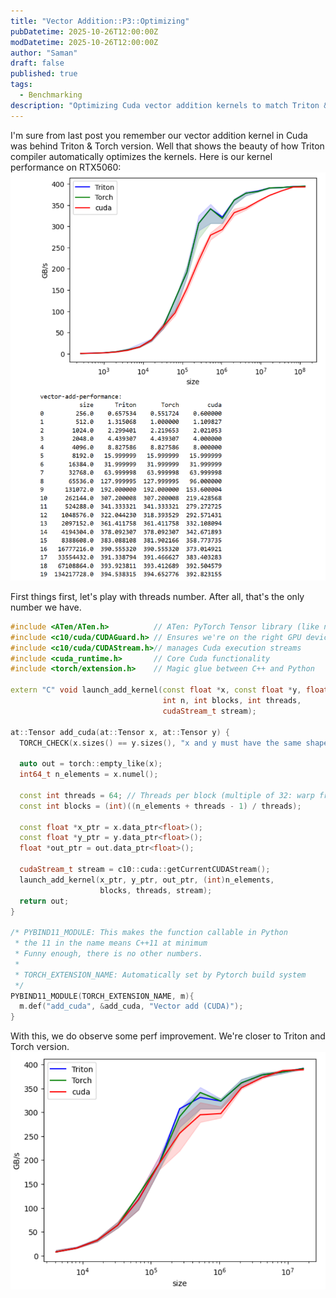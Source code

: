 ```yaml
---
title: "Vector Addition::P3::Optimizing"
pubDatetime: 2025-10-26T12:00:00Z
modDatetime: 2025-10-26T12:00:00Z
author: "Saman"
draft: false
published: true
tags:
  - Benchmarking
description: "Optimizing Cuda vector addition kernels to match Triton & Torch"
---
```

I'm sure from last post you remember our vector addition kernel in Cuda was behind Triton & Torch version.
Well that shows the beauty of how Triton compiler automatically optimizes the kernels.
Here is our kernel performance on RTX5060:
![GTX5060](../../assets/images/GTX5060.png)

First things first, let's play with threads number. After all, that's the only number we have.

```cpp
#include <ATen/ATen.h>          // ATen: PyTorch Tensor library (like numpy)
#include <c10/cuda/CUDAGuard.h> // Ensures we're on the right GPU device
#include <c10/cuda/CUDAStream.h>// manages Cuda execution streams
#include <cuda_runtime.h>       // Core Cuda functionality
#include <torch/extension.h>    // Magic glue between C++ and Python

extern "C" void launch_add_kernel(const float *x, const float *y, float *out,
                                  int n, int blocks, int threads,
                                  cudaStream_t stream);

at::Tensor add_cuda(at::Tensor x, at::Tensor y) {
  TORCH_CHECK(x.sizes() == y.sizes(), "x and y must have the same shape")

  auto out = torch::empty_like(x);
  int64_t n_elements = x.numel();

  const int threads = 64; // Threads per block (multiple of 32: warp friendly!)
  const int blocks = (int)((n_elements + threads - 1) / threads);

  const float *x_ptr = x.data_ptr<float>();
  const float *y_ptr = y.data_ptr<float>();
  float *out_ptr = out.data_ptr<float>();

  cudaStream_t stream = c10::cuda::getCurrentCUDAStream();
  launch_add_kernel(x_ptr, y_ptr, out_ptr, (int)n_elements,
                    blocks, threads, stream);
  return out;
}

/* PYBIND11_MODULE: This makes the function callable in Python
 * the 11 in the name means C++11 at minimum
 * Funny enough, there is no other numbers.
 *
 * TORCH_EXTENSION_NAME: Automatically set by Pytorch build system
 */
PYBIND11_MODULE(TORCH_EXTENSION_NAME, m){
  m.def("add_cuda", &add_cuda, "Vector add (CUDA)");
}
```

With this, we do observe some perf improvement. We're closer to Triton and Torch version.
![threads-optim](../../assets/images/art3-threads.png)